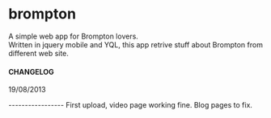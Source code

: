 brompton
========
A simple web app for Brompton lovers.<br />
Written in jquery mobile and YQL, this app retrive stuff about Brompton from different web site.

<h4>CHANGELOG</h4>

<p>19/08/2013</p>
-----------------
First upload, video page working fine.
Blog pages to fix.
